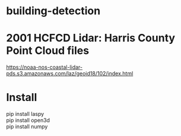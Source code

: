 # building-detection

# 2001 HCFCD Lidar: Harris County Point Cloud files
https://noaa-nos-coastal-lidar-pds.s3.amazonaws.com/laz/geoid18/102/index.html

# Install

pip install laspy<br /> 
pip install open3d<br /> 
pip install numpy<br /> 
